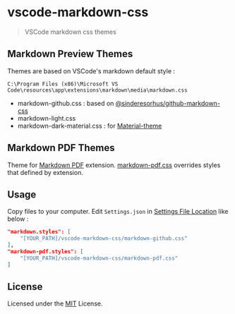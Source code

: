 # vscode-markdown-css

> VSCode markdown css themes

## Markdown Preview Themes

Themes are based on VSCode's markdown default style :

```text
C:\Program Files (x86)\Microsoft VS Code\resources\app\extensions\markdown\media\markdown.css
```

- markdown-github.css : based on [@sinderesorhus/github-markdown-css](https://github.com/sindresorhus/github-markdown-css)
- markdown-light.css
- markdown-dark-material.css : for [Material-theme](https://marketplace.visualstudio.com/items?itemName=zhuangtongfa.Material-theme)

## Markdown PDF Themes

Theme for [Markdown PDF](https://marketplace.visualstudio.com/items?itemName=yzane.markdown-pdf) extension. [markdown-pdf.css](markdown-pdf.css) overrides styles that defined by extension.

## Usage

Copy files to your computer. Edit `Settings.json` in [Settings File Location](https://code.visualstudio.com/Docs/customization/userandworkspace#_settings-file-locations) like below :

```json
"markdown.styles": [
    "[YOUR_PATH]/vscode-markdown-css/markdown-github.css"
],
"markdown-pdf.styles": [
    "[YOUR_PATH]/vscode-markdown-css/markdown-pdf.css"
]
```

## License

Licensed under the [MIT](LICENSE.md) License.